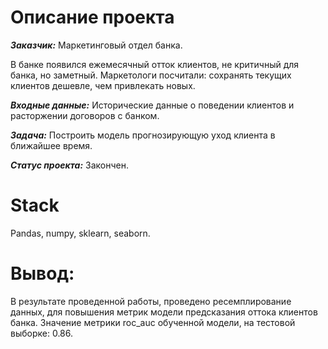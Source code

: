 # Описание проекта
***Заказчик:*** Маркетинговый отдел банка. 

В банке появился ежемесячный отток клиентов, не критичный для банка, но заметный. Маркетологи посчитали: сохранять текущих клиентов дешевле, чем привлекать новых.

***Входные данные:*** Исторические данные о поведении клиентов и расторжении договоров с банком.

***Задача:*** Построить модель прогнозирующую уход клиента в ближайшее время.

***Статус проекта:*** Закончен.

# Stack
Pandas, numpy, sklearn, seaborn.

# Вывод:
В результате проведенной работы, проведено ресемплирование данных, для повышения метрик модели предсказания оттока клиентов банка. 
Значение метрики roc_auc обученной модели, на тестовой выборке: 0.86.
